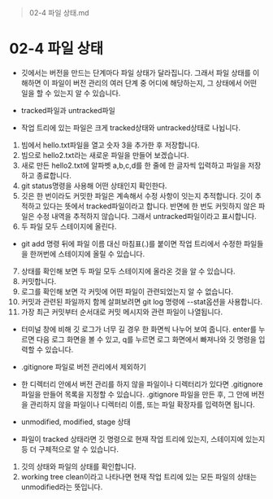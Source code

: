 > 02-4 파일 상태.md
# 02-4 파일 상태
- 깃에서는 버전을 만드는 단계마다 파일 상태가 달라집니다. 그래서 파일 상태를 이해하면 이 파일이 버전 관리의 여러 단계 중 어디에 해당하는지, 그 상태에서 어떤 일을 할 수 있는지 알 수 있습니다.

- tracked파일과 untracked파일
- 작업 트리에 있는 파일은 크게 tracked상태와 untracked상태로 나뉩니다.

1. 빔에서 hello.txt파일을 열고 숫자 3을 추가한 후 저장합니다.
2. 빔으로 hello2.txt라는 새로운 파일을 만들어 보겠습니다. 
3. 새로 만든 hello2.txt에 알파벳 a,b,c,d를 한 줄에 한 글자씩 입력하고 파일을 저장하고 종료합니다.
4. git status명령을 사용해 어떤 상태인지 확인한다.
5. 깃은 한 번이라도 커밋한 파일은 계속해서 수정 사항이 잇는지 추적합니다. 깃이 추적하고 있다는 뜻에서 tracked파일이라고 합니다. 반면에 한 번도 커밋하지 않은 파일은 수정 내역을 추적하지 않습니다. 그래서 untracked파일이라고 표시합니다.
6. 두 파일 모두 스테이지에 올린다.
- git add 명령 뒤에 파일 이름 대신 마침표(.)를 붙이면 작업 트리에서 수정한 파일들을 한꺼번에 스테이지에 올릴 수 있습니다.
7. 상태를 확인해 보면 두 파일 모두 스테이지에 올라온 것을 알 수 있습니다.
8. 커밋합니다.
9. 로그를 확인해 보면 각 커밋에 어떤 파일이 관련되었는지 알 수 없습니다.
10. 커밋과 관련된 파일까지 함께 살펴보려면 git log 명령에 --stat옵션을 사용합니다.
11. 가장 최근 커밋부터 순서대로 커밋 메시지와 관련 파일이 나열됩니다.
- 터미널 창에 비해 깃 로그가 너무 길 경우 한 화면씩 나누어 보여 줍니다. enter를 누르면 다음 로그 화면을 볼 수 있고, q를 누르면 로그 화면에서 빠져나와 깃 명령을 입력할 수 있습니다.
- .gitignore 파일로 버전 관리에서 제외하기
- 한 디렉터리 안에서 버전 관리를 하지 않을 파일이나 디렉터리가 있다면 .gitignore 파일을 만들어 목록을 지정할 수 있습니다. .gitignore 파일을 만든 후, 그 안에 버전을 관리하지 않을 파일이나 디렉터리 이름, 또는 파일 확장자를 입력하면 됩니다.

- unmodified, modified, stage 상태
- 파일이 tracked 상태라면 깃 명령으로 현재 작업 트리에 있는지, 스테이지에 있는지 등 더 구체적으로 알 수 있습니다.

1. 깃의 상태와 파일의 상태를 확인합니다.
2. working tree clean이라고 나타나면 현재 작업 트리에 있는 모든 파일의 상태는 unmodified라는 뜻입니다.